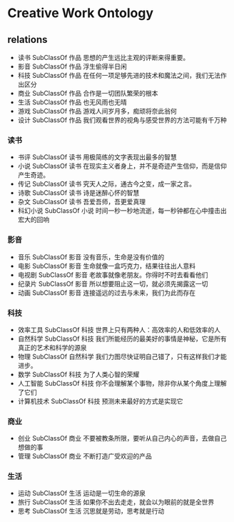 Creative Work Ontology
========

## relations
- 读书 SubClassOf 作品 思想的产生远比主观的评断来得重要。
- 影音 SubClassOf 作品 浮生偷得半日闲
- 科技 SubClassOf 作品 在任何一项足够先进的技术和魔法之间，我们无法作出区分 
- 商业 SubClassOf 作品 合作是一切团队繁荣的根本
- 生活 SubClassOf 作品 也无风雨也无晴
- 游戏 SubClassOf 作品 游戏人间岁月多，痴顽将奈此翁何
- 设计 SubClassOf 作品 我们观看世界的视角与感受世界的方法可能有千万种

### 读书
- 书评 SubClassOf 读书 用极简练的文字表现出最多的智慧
- 小说 SubClassOf 读书 在现实主义者身上，并不是奇迹产生信仰，而是信仰产生奇迹。
- 传记 SubClassOf 读书 究天人之际，通古今之变，成一家之言。
- 诗歌 SubClassOf 读书 诗是迷醉心怀的智慧
- 杂文 SubClassOf 读书 吾爱吾师，吾更爱真理
- 科幻小说 SubClassOf 小说 时间一秒一秒地流逝，每一秒钟都在心中撞击出宏大的回响

### 影音
- 音乐 SubClassOf 影音 没有音乐，生命是没有价值的
- 电影 SubClassOf 影音 生命就像一盒巧克力，结果往往出人意料
- 电视剧 SubClassOf 影音 老故事就像老朋友。你得时不时去看看他们
- 纪录片 SubClassOf 影音 所以想要阻止这一切，就必须先揭露这一切
- 动画 SubClassOf 影音 连接遥远的过去与未来，我们为此而存在

### 科技
- 效率工具 SubClassOf 科技 世界上只有两种人：高效率的人和低效率的人
- 自然科学 SubClassOf 科技 我们所能经历的最美好的事情是神秘，它是所有真正的艺术和科学的源泉
- 物理 SubClassOf 自然科学 我们力图尽快证明自己错了，只有这样我们才能进步。
- 数学 SubClassOf 科技 为了人类心智的荣耀
- 人工智能 SubClassOf 科技 你不会理解某个事物，除非你从某个角度上理解了它们
- 计算机技术 SubClassOf 科技 预测未来最好的方式是实现它

### 商业
- 创业 SubClassOf 商业 不要被教条所限，要听从自己内心的声音，去做自己想做的事
- 管理 SubClassOf 商业 不断打造广受欢迎的产品

### 生活
- 运动 SubClassOf 生活 运动是一切生命的源泉
- 旅行 SubClassOf 生活 如果你不出去走走，就会以为眼前的就是全世界
- 思考 SubClassOf 生活 沉思就是劳动，思考就是行动
